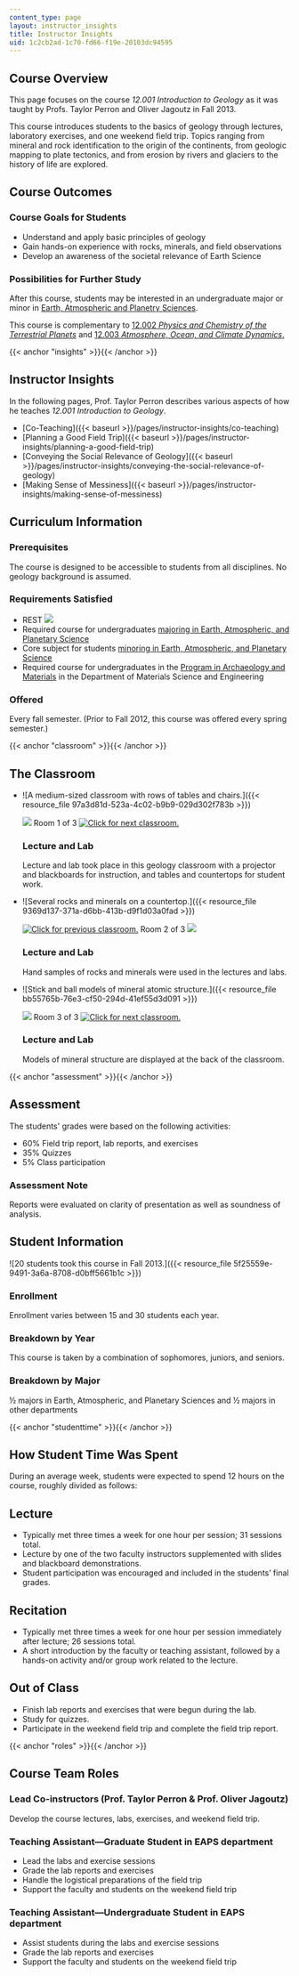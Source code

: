 ```yaml
---
content_type: page
layout: instructor_insights
title: Instructor Insights
uid: 1c2cb2ad-1c70-fd66-f19e-20103dc94595
---
```


Course Overview
---------------

This page focuses on the course _12.001 Introduction to Geology_ as it was taught by Profs. Taylor Perron and Oliver Jagoutz in Fall 2013.

This course introduces students to the basics of geology through lectures, laboratory exercises, and one weekend field trip. Topics ranging from mineral and rock identification to the origin of the continents, from geologic mapping to plate tectonics, and from erosion by rivers and glaciers to the history of life are explored.

Course Outcomes
---------------

### Course Goals for Students  

*   Understand and apply basic principles of geology
*   Gain hands-on experience with rocks, minerals, and field observations
*   Develop an awareness of the societal relevance of Earth Science

### Possibilities for Further Study

After this course, students may be interested in an undergraduate major or minor in [Earth, Atmospheric and Planetry Sciences](http://eapsweb.mit.edu).

This course is complementary to [12.002 _Physics and Chemistry of the Terrestrial Planets_](/courses/12-002-physics-and-chemistry-of-the-terrestrial-planets-fall-2008) and [12.003 _Atmosphere, Ocean, and Climate Dynamics_.](/courses/12-003-atmosphere-ocean-and-climate-dynamics-fall-2008)

{{< anchor "insights" >}}{{< /anchor >}}

Instructor Insights
-------------------

In the following pages, Prof. Taylor Perron describes various aspects of how he teaches _12.001 Introduction to Geology_.

*   [Co-Teaching]({{< baseurl >}}/pages/instructor-insights/co-teaching)
*   [Planning a Good Field Trip]({{< baseurl >}}/pages/instructor-insights/planning-a-good-field-trip)
*   [Conveying the Social Relevance of Geology]({{< baseurl >}}/pages/instructor-insights/conveying-the-social-relevance-of-geology)
*   [Making Sense of Messiness]({{< baseurl >}}/pages/instructor-insights/making-sense-of-messiness)

Curriculum Information
----------------------

### Prerequisites

The course is designed to be accessible to students from all disciplines. No geology background is assumed.

### Requirements Satisfied

*   REST ![](/images/educator/icon-question-rest.png)
*   Required course for undergraduates [majoring in Earth, Atmospheric, and Planetary Science](https://eapsweb.mit.edu/prospective-students/choosing-eaps-your-major)
*   Core subject for students [minoring in Earth, Atmospheric, and Planetary Science](https://eapsweb.mit.edu/)
*   Required course for undergraduates in the [Program in Archaeology and Materials](http://dmse.mit.edu/academics/undergraduate/degree-requirements/3c-program) in the Department of Materials Science and Engineering

### Offered

Every fall semester. (Prior to Fall 2012, this course was offered every spring semester.)

{{< anchor "classroom" >}}{{< /anchor >}}

The Classroom
-------------

*   ![A medium-sized classroom with rows of tables and chairs.]({{< resource_file 97a3d81d-523a-4c02-b9b9-029d302f783b >}})
    
    ![](/images/educator/classroom_prev.png) Room 1 of 3 [![Click for next classroom.](/images/educator/classroom_next.png)](#)
    
    ### Lecture and Lab
    
    Lecture and lab took place in this geology classroom with a projector and blackboards for instruction, and tables and countertops for student work.
    
*   ![Several rocks and minerals on a countertop.]({{< resource_file 9369d137-371a-d6bb-413b-d9f1d03a0fad >}})
    
    [![Click for previous classroom.](/images/educator/classroom_prev.png)](#) Room 2 of 3 ![](/images/educator/classroom_next.png)
    
    ### Lecture and Lab
    
    Hand samples of rocks and minerals were used in the lectures and labs.
    
*   ![Stick and ball models of mineral atomic structure.]({{< resource_file bb55765b-76e3-cf50-294d-41ef55d3d091 >}})
    
    ![](/images/educator/classroom_prev.png) Room 3 of 3 [![Click for next classroom.](/images/educator/classroom_next.png)](#)
    
    ### Lecture and Lab
    
    Models of mineral structure are displayed at the back of the classroom.
    

{{< anchor "assessment" >}}{{< /anchor >}}

Assessment
----------

The students' grades were based on the following activities:

- 60% Field trip report, lab reports, and exercises
- 35% Quizzes
- 5% Class participation


### Assessment Note
Reports were evaluated on clarity of presentation as well as soundness of analysis.

Student Information
-------------------

![20 students took this course in Fall 2013.]({{< resource_file 5f25559e-9491-3a6a-8708-d0bff5661b1c >}})

### Enrollment

Enrollment varies between 15 and 30 students each year.

### Breakdown by Year

This course is taken by a combination of sophomores, juniors, and seniors.

### Breakdown by Major

½ majors in Earth, Atmospheric, and Planetary Sciences and ½ majors in other departments

{{< anchor "studenttime" >}}{{< /anchor >}}

How Student Time Was Spent
--------------------------

During an average week, students were expected to spend 12 hours on the course, roughly divided as follows:

Lecture
-------

*   Typically met three times a week for one hour per session; 31 sessions total.
*   Lecture by one of the two faculty instructors supplemented with slides and blackboard demonstrations.
*   Student participation was encouraged and included in the students’ final grades.

Recitation
----------

*   Typically met three times a week for one hour per session immediately after lecture; 26 sessions total.
*   A short introduction by the faculty or teaching assistant, followed by a hands-on activity and/or group work related to the lecture.

Out of Class
------------

*   Finish lab reports and exercises that were begun during the lab.
*   Study for quizzes.
*   Participate in the weekend field trip and complete the field trip report.

{{< anchor "roles" >}}{{< /anchor >}}

Course Team Roles
-----------------

### Lead Co-instructors (Prof. Taylor Perron & Prof. Oliver Jagoutz)

Develop the course lectures, labs, exercises, and weekend field trip.

### Teaching Assistant—Graduate Student in EAPS department

*   Lead the labs and exercise sessions
*   Grade the lab reports and exercises
*   Handle the logistical preparations of the field trip
*   Support the faculty and students on the weekend field trip

### Teaching Assistant—Undergraduate Student in EAPS department

*   Assist students during the labs and exercise sessions
*   Grade the lab reports and exercises
*   Support the faculty and students on the weekend field trip